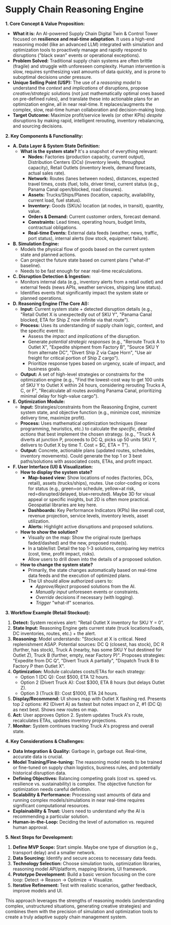 # Supply Chain Reasoning Engine

**1. Core Concept & Value Proposition:**

* **What it is:** An AI-powered Supply Chain Digital Twin & Control Tower focused on **resilience and real-time adaptation**. It uses a high-end reasoning model (like an advanced LLM) integrated with simulation and optimization tools to proactively manage and rapidly respond to disruptions ("black swan" events or operational exceptions).
* **Problem Solved:** Traditional supply chain systems are often brittle (fragile) and struggle with unforeseen complexity. Human intervention is slow, requires synthesizing vast amounts of data quickly, and is prone to suboptimal decisions under pressure.
* **Unique Selling Point (USP):** The use of a *reasoning model* to understand the *context* and *implications* of disruptions, propose *creative/strategic* solutions (not just mathematically optimal ones based on pre-defined rules), and translate these into actionable plans for an optimization engine, all in near real-time. It replaces/augments the complex, slow, real-time human collaboration and decision-making loop.
* **Target Outcome:** Maximize profit/service levels (or other KPIs) *despite* disruptions by making rapid, intelligent rerouting, inventory rebalancing, and sourcing decisions.

**2. Key Components & Functionality:**

* **A. Data Layer & System State Definition:**
  * **What is the system state?** It's a snapshot of everything relevant:
    * **Nodes:** Factories (production capacity, current output), Distribution Centers (DCs) (inventory levels, throughput capacity), Retail Outlets (inventory levels, demand forecasts, actual sales rate).
    * **Network:** Routes (lanes between nodes), distances, expected travel times, costs (fuel, tolls, driver time), current status (e.g., Panama Canal open/blocked, road closures).
    * **Assets:** Trucks/Ships/Planes (location, capacity, availability, current load, fuel status).
    * **Inventory:** Goods (SKUs) location (at nodes, in transit), quantity, value.
    * **Orders & Demand:** Current customer orders, forecast demand.
    * **Constraints:** Lead times, operating hours, budget limits, contractual obligations.
    * **Real-time Events:** External data feeds (weather, news, traffic, port status), internal alerts (low stock, equipment failure).
* **B. Simulation Engine:**
  * Models the physical flow of goods based on the current system state and planned actions.
  * Can project the future state based on current plans ("what-if" baseline).
  * Needs to be fast enough for near real-time recalculations.
* **C. Disruption Detection & Ingestion:**
  * Monitors internal data (e.g., inventory alerts from a retail outlet) and external feeds (news APIs, weather services, shipping lane status).
  * Identifies events that significantly impact the system state or planned operations.
* **D. Reasoning Engine (The Core AI):**
  * **Input:** Current system state + detected disruption details (e.g., "Retail Outlet X is unexpectedly out of SKU Y", "Panama Canal blocked, ETA for Ship Z now infinite via that route").
  * **Process:** Uses its understanding of supply chain logic, context, and the specific event to:
    * Assess the *impact* and *implications* of the disruption.
    * Generate *potential strategic responses* (e.g., "Reroute Truck A to Outlet X", "Expedite shipment from Factory B", "Source SKU Y from alternate DC", "Divert Ship Z via Cape Horn", "Use air freight for critical portion of Ship Z cargo").
    * Prioritize response types based on urgency, scale of impact, and business goals.
  * **Output:** A set of high-level strategies or constraints for the optimization engine (e.g., "Find the lowest-cost way to get 100 units of SKU Y to Outlet X within 24 hours, considering rerouting Trucks A, C, or F", "Recalculate all routes avoiding Panama Canal, prioritizing minimal delay for high-value cargo").
* **E. Optimization Module:**
  * **Input:** Strategies/constraints from the Reasoning Engine, current system state, and objective function (e.g., minimize cost, minimize delivery time, maximize profit).
  * **Process:** Uses mathematical optimization techniques (linear programming, heuristics, etc.) to calculate the *specific, detailed actions* that best implement the chosen strategy. (e.g., "Truck A diverts at junction P, proceeds to DC Q, picks up 50 units SKU Y, delivers to Outlet X by time T. Cost = $C, ETA = T").
  * **Output:** Concrete, actionable plans (updated routes, schedules, inventory movements). Could generate the top 1 or 3 best paths/solutions with associated costs, ETAs, and profit impact.
* **F. User Interface (UI) & Visualization:**
  * **How to display the system state?**
    * **Map-based view:** Show locations of nodes (factories, DCs, retail), assets (trucks/ships), routes. Use color-coding or icons for status (e.g., green=on schedule, yellow=at risk, red=disrupted/delayed, blue=rerouted). Maybe 3D for visual appeal or specific insights, but 2D is often more practical. Geospatial libraries are key here.
    * **Dashboards:** Key Performance Indicators (KPIs) like overall cost, revenue projection, service levels, inventory levels, asset utilization.
    * **Alerts:** Highlight active disruptions and proposed solutions.
  * **How to show the solution?**
    * Visually on the map: Show the original route (perhaps faded/dashed) and the new, proposed route(s).
    * In a table/list: Detail the top 1-3 solutions, comparing key metrics (cost, time, profit impact, risks).
    * Allow users to drill down into the details of a proposed solution.
  * **How to change the system state?**
    * Primarily, the state changes automatically based on real-time data feeds and the execution of optimized plans.
    * The UI should allow authorized users to:
      * *Approve/Reject* proposed solutions from the AI.
      * *Manually input* unforeseen events or constraints.
      * *Override* decisions if necessary (with logging).
      * *Trigger* "what-if" scenarios.

**3. Workflow Example (Retail Stockout):**

1. **Detect:** System receives alert: "Retail Outlet X inventory for SKU Y = 0".
2. **State Input:** Reasoning Engine gets current state (truck locations/loads, DC inventories, routes, etc.) + the alert.
3. **Reasoning:** Model understands: "Stockout at X is critical. Need replenishment ASAP. Potential sources: DC Q (closest, has stock), DC R (further, has stock), Truck A (nearby, has some SKU Y but destined for Outlet Z), Truck B (further, empty, near Factory P)". Proposes strategies: "Expedite from DC Q", "Divert Truck A partially", "Dispatch Truck B to Factory P then Outlet X".
4. **Optimization:** Module calculates costs/ETAs for each strategy:
    * Option 1 (DC Q): Cost $500, ETA 12 hours.
    * Option 2 (Divert Truck A): Cost $300, ETA 8 hours (but delays Outlet Z).
    * Option 3 (Truck B): Cost $1000, ETA 24 hours.
5. **Display/Recommend:** UI shows map with Outlet X flashing red. Presents top 2 options: #2 (Divert A) as fastest but notes impact on Z, #1 (DC Q) as next best. Shows new routes on map.
6. **Act:** User approves Option 2. System updates Truck A's route, recalculates ETAs, updates inventory projections.
7. **Monitor:** System continues tracking Truck A's progress and overall state.

**4. Key Considerations & Challenges:**

* **Data Integration & Quality:** Garbage in, garbage out. Real-time, accurate data is crucial.
* **Model Training/Fine-tuning:** The reasoning model needs to be trained or fine-tuned on supply chain logistics, business rules, and potentially historical disruption data.
* **Defining Objectives:** Balancing competing goals (cost vs. speed vs. resilience vs. sustainability) is complex. The objective function for optimization needs careful definition.
* **Scalability & Performance:** Processing vast amounts of data and running complex models/simulations in near real-time requires significant computational resources.
* **Explainability & Trust:** Users need to understand *why* the AI is recommending a particular solution.
* **Human-in-the-Loop:** Deciding the level of automation vs. required human approval.

**5. Next Steps for Development:**

1. **Define MVP Scope:** Start simple. Maybe one type of disruption (e.g., transport delay) and a smaller network.
2. **Data Sourcing:** Identify and secure access to necessary data feeds.
3. **Technology Selection:** Choose simulation tools, optimization libraries, reasoning model API/platform, mapping libraries, UI framework.
4. **Prototype Development:** Build a basic version focusing on the core loop: Detect -> Reason -> Optimize -> Visualize.
5. **Iterative Refinement:** Test with realistic scenarios, gather feedback, improve models and UI.

This approach leverages the strengths of reasoning models (understanding complex, unstructured situations, generating creative strategies) and combines them with the precision of simulation and optimization tools to create a truly adaptive supply chain management system.
